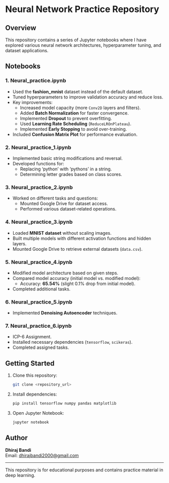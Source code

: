 # Neural Network Practice Repository

## Overview
This repository contains a series of Jupyter notebooks where I have explored various neural network architectures, hyperparameter tuning, and dataset applications.

## Notebooks

### 1. Neural_practice.ipynb
- Used the **fashion_mnist** dataset instead of the default dataset.
- Tuned hyperparameters to improve validation accuracy and reduce loss.
- Key improvements:
  - Increased model capacity (more `Conv2D` layers and filters).
  - Added **Batch Normalization** for faster convergence.
  - Implemented **Dropout** to prevent overfitting.
  - Used **Learning Rate Scheduling** (`ReduceLROnPlateau`).
  - Implemented **Early Stopping** to avoid over-training.
- Included **Confusion Matrix Plot** for performance evaluation.

### 2. Neural_practice_1.ipynb
- Implemented basic string modifications and reversal.
- Developed functions for:
  - Replacing ‘python’ with ‘pythons’ in a string.
  - Determining letter grades based on class scores.

### 3. Neural_practice_2.ipynb
- Worked on different tasks and questions:
  - Mounted Google Drive for dataset access.
  - Performed various dataset-related operations.

### 4. Neural_practice_3.ipynb
- Loaded **MNIST dataset** without scaling images.
- Built multiple models with different activation functions and hidden layers.
- Mounted Google Drive to retrieve external datasets (`data.csv`).

### 5. Neural_practice_4.ipynb
- Modified model architecture based on given steps.
- Compared model accuracy (initial model vs. modified model):
  - Accuracy: **65.54%** (slight 0.1% drop from initial model).
- Completed additional tasks.

### 6. Neural_practice_5.ipynb
- Implemented **Denoising Autoencoder** techniques.

### 7. Neural_practice_6.ipynb
- ICP-6 Assignment.
- Installed necessary dependencies (`tensorflow`, `scikeras`).
- Completed assigned tasks.

## Getting Started
1. Clone this repository:
   ```bash
   git clone <repository_url>
   ```
2. Install dependencies:
   ```bash
   pip install tensorflow numpy pandas matplotlib
   ```
3. Open Jupyter Notebook:
   ```bash
   jupyter notebook
   ```

## Author
**Dhiraj Bandi**  
Email: dhirajbandi2000@gmail.com  

---
This repository is for educational purposes and contains practice material in deep learning.
